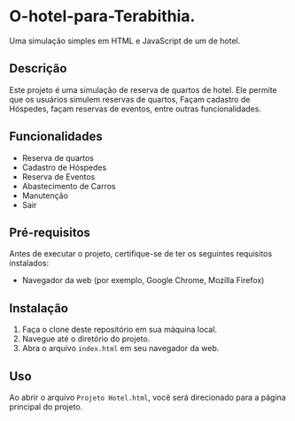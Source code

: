 # O-hotel-para-Terabithia.

Uma simulação simples em HTML e JavaScript de um de hotel.

## Descrição

Este projeto é uma simulação de reserva de quartos de hotel. Ele permite que os usuários simulem reservas de quartos, Façam cadastro de Hóspedes, façam reservas de eventos, entre outras funcionalidades.

## Funcionalidades

- Reserva de quartos
- Cadastro de Hóspedes
- Reserva de Eventos
- Abastecimento de Carros
- Manutenção
- Sair


## Pré-requisitos

Antes de executar o projeto, certifique-se de ter os seguintes requisitos instalados:

- Navegador da web (por exemplo, Google Chrome, Mozilla Firefox)

## Instalação

1. Faça o clone deste repositório em sua máquina local.
2. Navegue até o diretório do projeto.
3. Abra o arquivo `index.html` em seu navegador da web.

## Uso

Ao abrir o arquivo `Projeto Hotel.html`, você será direcionado para a página principal do projeto. 



